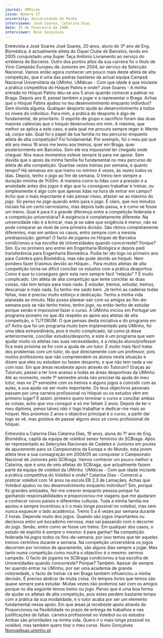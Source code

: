 ```yaml
---
journal: UMdicas
issue: Número 37
university: Universidade do Minho
interviewee: José Soares, Catarina Dias
date: 25 de Fevereiro de 2006
interviewer: Nuno Gonçalves
---
```

Entrevista a José Soares
José Soares, 20 anos, aluno do 3º ano de Eng. Biomédica, é actualmente atleta do
Óquei Clube de Barcelos, tendo em 2005 conquistado uma Super Taça António
Livramento ao serviço do emblema de Barcelos. Outro dos pontos altos da sua
carreira foi o titulo de Vice-Campeão Europeu de Juniores em 2004, ao serviço da
Selecção Nacional. Vamos então agora conhecer um pouco mais deste atleta de
alta competição, que é uma das pedras basilares da actual equipa Campeã
Nacional Universitária da UMinho.
UMdicas - Com que idade é que iniciaste a
prática competitiva do Hóquei Patins e onde?
José Soares - A minha entrada no Hóquei Patins
deu-se aos 5 anos quando comecei a patinar no
Braga. Depois aos 8, passei também a jogar e a
representar o Braga.
Achas que o Hóquei Patins ajudou no teu
desenvolvimento enquanto individuo?
Sem dúvida alguma. Qualquer desporto ajuda ao
desenvolvimento a todos os níveis do indivíduo.
Para mim, a prática do desporto é algo de
fundamental, de prioritário. O espirito de grupo e
sacrificio foram das duas maiores valências que o
hóquei desenvolveu em mim. A máxima, que
melhor se aplica a este caso, e pela qual me
procuro sempre reger é: Mente sã, corpo são.
Qual foi o papel da tua familia no teu percurso
enquanto atleta de alta competição?
Foi fundamental. Por exemplo, foi o meu pai que
até aos meus 18 anos me levou aos treinos, quer
em Braga, quer posteriormente em Barcelos. Sem
ele era impossível ter chegado onde cheguei. Nos
maus momentos esteve sempre lá para me apoiar.
Sem dúvida que o apoio da minha família foi
fundamental no meu percurso de atleta de alta
competição.
Quantas vezes treinas por semana, e quanto
tempo?
Há semanas em que treino no mínimo 4 vezes, às
vezes todos os dias. Depois, tenho o jogo ao fim de
semana. O treino tem sempre a duração mínima de
1h30m.
A maneira como tu lidas com a pressão e a
ansiedade antes dos jogos é algo que tu
consegues trabalhar e treinar, ou simplesmente
é algo com que apenas lidas na hora de entrar
em campo?
Acho que o mais importante é não pensar nisso,
afastar-se ao máximo do jogo. Só penso no jogo
quando entro para o jogo. É claro, que nos minutos
iniciais há um certo nervosismo, mas depois tudo
passa, e é como se fosse um treino.
Qual é para ti a grande diferença entre a
competição federada e a competição
universitária?
A exigência é completamente diferente. Na
universidade não é a brincar, mas já se sabe que
exigência é menor, não se pode comparar ao nível
de uma primeira divisão. São ritmos
completamente diferentes, mas em ambos os
casos, entro sempre com a mesma predisposição: 
ganhar!
O facto de jogares no Hóquei de Barcelos
condicionou a tua escolha de Universidades
quando concorreste? Porque?
Sim. Eu no primeiro ano entrei em Engenharia
Biológica e depois pedi transferência para
Engenharia Biomédica. Podia ter ido logo no
primeiro ano para Coimbra para Biomédica, mas
não pude devido ao hóquei. Nem pondero fazer
Erasmus devido ao Hóquei…
Para muitos atletas de alta competição torna-se
difícil conciliar os estudos com a prática
desportiva. Como é que tu consegues gerir esta
nem sempre fácil “relação” ?
É muito complicado. Um atleta de alta competição
que tente conciliar as duas coisas, não tem tempo
para mais nada. É estudar, treinos, estudar, treinos,
descansar e mais nada. Eu tenho-me saido bem. Já
tenho as cadeiras todas feitas, mas é preciso muito
esforço e dedicação. Tenho a minha vida planeada
ao minuto. Não posso planear sair com os amigos
ao fim-de-semana pois se não tenho treino, tenho
jogo, ou então tenho de estudar porque senão é
impossível fazer o curso.
A UMinho iniciou em Portugal um programa
pioneiro no que diz respeito ao apoio aos atletas
de alta competição, o TUTORUM. O que pensas
desta iniciativa e do programa em si?
Acho que foi um programa muito bem
implementado pela UMinho, foi uma ideia
extraordinária, pois é muito complicado, tal como já
disse anteriormente, conciliar estudos/desporto, e
este é um programa que vem ajudar muito os
atletas nas suas necessidades, e a relação
aluno/professor fica mais próxima se for com a
ajuda de um tutor. É muito mais fácil tratar dos
problemas com um tutor, do que directamente com
um professor, pois muitos professores que não
compreendem os alunos nesta situação e dizem
que eles ou estudam ou fazem desporto, e que não
tem nada a ver com isso.
Em que áreas recebeste apoio através do
Tutorum?
Graças ao Tutorum, passei a ter livre acesso a
todas as áreas desportivas da UMinho. Até ao
momento, neste 1º semestre ainda não precisei da
ajuda do meu tutor, mas no 2º semestre com os
treinos e alguns jogos a coincidir com as aulas, a
sua ajuda vai ser muito importante.
Os teus objectivos pessoais passam por uma
carreira profissional no Hóquei ou os estudos
vêm em primeiro lugar?
É assim: primeiro quero terminar o curso e conciliar
ambas as coisas, acho que vou consguir e só me
faltam 2 anos. Depois de ter o meu diploma, penso
talvez não ir logo
trabalhar e dedicar-me
mais ao hóquei. Nos
próximos 2 anos o
objectivo principal é o
curso, a partir dai logo
se vê, mas gostava de
passar alguns anos só
como profissional de
hóquei.

Entrevista a Catarina Dias
Catarina Dias, 19 anos, aluna do 1º ano de Eng. Biomédica, capitã da equipa de
voleibol senior feminino do SCBraga. Após ter representado as Selecções Nacionais
de Cadetes e Juniores em poules de apuramento para os Campeonatos da Europa
e do Mundo, esta jovem atleta teve a sua consagração em 2004/05 ao conquistar o
Campeonato Nacional de Juniores pelo SCBraga. Vamos conhecer um pouco
melhor a Catarina, que é uma de seis atletas do SCBraga, que actualmente fazem
parte da equipa de voleibol da UMinho.
UMdicas - Com que idade iniciaste a prática
competitiva do Voleibol e onde?
Catarina Dias - Comecei a praticar voleibol com 14
anos na escola EB 2,3 de Lamaçães.
Achas que Voleibol ajudou no teu
desenvolvimento enquanto indivíduo?
Sim, porque fiz grandes amizades, fez-me crescer
enquanto pessoa porque fui ganhando
responsabilidades e proporcionou-me viagens que
me ajudaram a conhecer novos países e diferentes
culturas.
Toda a minha família me apoiou e sempre
incentivou a ir o mais longe possível no voleibol,
mas sem nunca esquecer o lado académico.
Treino 5 a 6 vezes por semana durante 2 horas.
Depende muito dos jogos. Quando são jogos
importantes ou decisivos entro um bocadinho
nervosa, mas vai passando com o decorrer do jogo.
Senão, entro como se fosse um treino. Em qualquer
dos casos, o estado de espírito é sempre o mesmo: 
é para ganhar!
Na competição federada há jogos todos os fins-de-semana, por isso temos que ter aqueles treinos
certinhos durante a semana. Na competição
universitária os jogos decorrem por torneios de
apuramento, são alguns dias sempre a jogar. Mas
tanto numa competição como noutra o objectivo é o
mesmo: sermos campeãs.
O facto de jogares no SCBraga condicionou a
tua escolha de Universidades quando
concorreste? Porque?
Também. Apesar de sempre ter querido entrar na
UMinho, por ser uma academia de grande
notoriedade, o facto de treinar cá em Braga
também influenciou a minha decisão.
É preciso abdicar de muita coisa. Os tempos livres
que temos são quase sempre para estudar. Muitas
vezes não podemos sair com os amigos porque no
dia seguinte temos treino ou jogo.
Penso que é uma boa forma de ajudar os atletas de
alta competição, pois estes perdem bastante tempo
com a prática da sua modalidade, e o tutor acaba
por ser um elemento fundamental nesse apoio.
Em que áreas já recebeste apoio através do
Proporcionou na flexibilidade no prazo de entrega
de trabalhos e nas justificações de faltas.
carreira profissional no Voleibol ou os estudos
Ambas são prioridades na minha vida. Quero ir o
mais longe possível no voleibol, mas também quero
tirar o meu curso.
Nuno Gonçalves
Nunog@sas.uminho.pt

